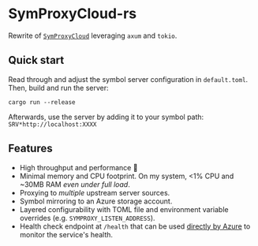 # SymProxyCloud-rs
Rewrite of [`SymProxyCloud`](https://github.com/microsoft/SymProxyCloud/tree/main) leveraging `axum` and `tokio`.

## Quick start
Read through and adjust the symbol server configuration in `default.toml`.
Then, build and run the server:

```
cargo run --release
```

Afterwards, use the server by adding it to your symbol path: `SRV*http://localhost:XXXX`

## Features
* High throughput and performance 🚀
* Minimal memory and CPU footprint. On my system, <1% CPU and ~30MB RAM _even under full load_.
* Proxying to _multiple_ upstream server sources.
* Symbol mirroring to an Azure storage account.
* Layered configurability with TOML file and environment variable overrides (e.g. `SYMPROXY_LISTEN_ADDRESS`).
* Health check endpoint at `/health` that can be used [directly by Azure](https://learn.microsoft.com/en-us/azure/app-service/monitor-instances-health-check?tabs=dotnet) to monitor the service's health.

